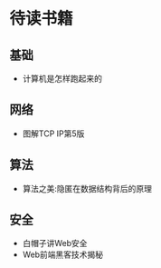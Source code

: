 # 待读书籍
## 基础
* 计算机是怎样跑起来的

## 网络
* 图解TCP IP第5版

## 算法
* 算法之美:隐匿在数据结构背后的原理

## 安全
* 白帽子讲Web安全
* Web前端黑客技术揭秘


